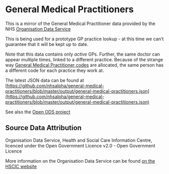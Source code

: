 # General Medical Practitioners

This is a mirror of the General Medical Practitioner data provided by the NHS
[Organisation Data Service](http://systems.hscic.gov.uk/data/ods)

This is being used for a prototype GP practice lookup - at this time we can't
guarantee that it will be kept up to date.

Note that this data contains only *active* GPs. Further, the same doctor can
appear multiple times, linked to a different practice. Because of the strange
way [General Medical Practitioner codes](http://www.datadictionary.nhs.uk/data_dictionary/attributes/g/general_medical_practitioner_ppd_code_de.asp?shownav=1)
are allocated, the same person has a different code for each practice they work
at.

The latest JSON data can be found at [https://github.com/nhsalpha/general-medical-practitioners/blob/master/output/general-medical-practitioners.json](https://github.com/nhsalpha/general-medical-practitioners/blob/master/output/general-medical-practitioners.json)

See also the [Open ODS project](https://github.com/open-ods/open-ods)

## Source Data Attribution
Organisation Data Service, Health and Social Care Information Centre, licenced
under the Open Government Licence v2.0  - Open Government Licence

More information on the Organisation Data Service can be found [on the HSCIC
website](http://systems.hscic.gov.uk/data/ods)


